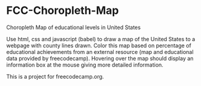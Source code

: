 # FCC-Choropleth-Map
Choropleth Map of educational levels in United States

Use html, css and javascript (babel) to draw a map of the United States to a webpage with county lines drawn. Color this map based on percentage of educational achievements from an external resource (map and educational data provided by freecodecamp). Hovering over the map should display an information box at the mouse giving more detailed information.

This is a project for freecodecamp.org.
